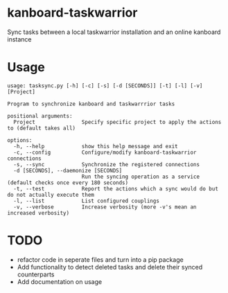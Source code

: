 # kanboard-taskwarrior
Sync tasks between a local taskwarrior installation and an online kanboard instance


# Usage
```
usage: tasksync.py [-h] [-c] [-s] [-d [SECONDS]] [-t] [-l] [-v] [Project]

Program to synchronize kanboard and taskwarrrior tasks

positional arguments:
  Project               Specify specific project to apply the actions to (default takes all)

options:
  -h, --help            show this help message and exit
  -c, --config          Configure/modify kanboard-taskwarrior connections
  -s, --sync            Synchronize the registered connections
  -d [SECONDS], --daemonize [SECONDS]
                        Run the syncing operation as a service (default checks once every 180 seconds)
  -t, --test            Report the actions which a sync would do but do not actually execute them
  -l, --list            List configured couplings
  -v, --verbose         Increase verbosity (more -v's mean an increased verbosity)
```

# TODO
* refactor code in seperate files and turn into a pip package
* Add functionality to detect deleted tasks and delete their synced counterparts
* Add documentation on usage

